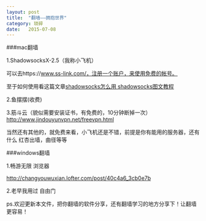 ```yaml
---
layout: post
title:  "翻墙——拥抱世界"
category: 琐碎
date:   2015-07-08
---
```


###mac翻墙

1.ShadowsocksX-2.5（我称小飞机）

可以去https://www.ss-link.com/，注册一个账户，来使用免费的帐号。

至于如何使用看这篇文章[shadowsocks怎么用 shadowsocks图文教程](http://www.xker.com/page/e2015/01/155175.html)

2.鱼摆摆(收费)

3.筋斗云（貌似需要安装证书，有免费的，10分钟断掉一次） <http://www.jindouyunvpn.net/freevpn.html>

当然还有其他的，就免费来看，小飞机还是不错，前提是你有能用的服务器，还有什么 红杏出墙，曲径等等

###windows翻墙 

1.畅游无限 浏览器

<http://changyouwuxian.lofter.com/post/40c4a6_3cb0e7b>

2.老早我用过 自由门 


ps.欢迎更新本文件，把你翻墙的软件分享，还有翻墙学习的地方分享下！让翻墙更容易！





 